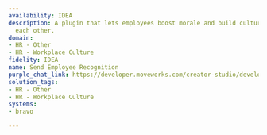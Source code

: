 ```yaml
---
availability: IDEA
description: A plugin that lets employees boost morale and build culture by recognizing
  each other.
domain:
- HR - Other
- HR - Workplace Culture
fidelity: IDEA
name: Send Employee Recognition
purple_chat_link: https://developer.moveworks.com/creator-studio/developer-tools/purple-chat?conversation=%7B%22startTimestamp%22%3A%2211%3A43+AM%22%2C%22messages%22%3A%5B%7B%22role%22%3A%22user%22%2C%22parts%22%3A%5B%7B%22richText%22%3A%22I%27ve+been+working+closely+with+Ryan+in+IT+and+want+to+recognize+them.+Can+you+submit+my+kudos+which+reads+%5C%22Thanks+for+the+super+fast+help+with+IT+access%21%21%5C%22%3F%22%7D%5D%7D%2C%7B%22role%22%3A%22assistant%22%2C%22parts%22%3A%5B%7B%22richText%22%3A%22Sure%2C+to+make+sure%2C+is+it+Ryan+Brezzi+you%27d+like+to+recognize%3F%22%7D%5D%7D%2C%7B%22role%22%3A%22user%22%2C%22parts%22%3A%5B%7B%22richText%22%3A%22Yes%2C+that%27s+right.%22%7D%5D%7D%2C%7B%22role%22%3A%22assistant%22%2C%22parts%22%3A%5B%7B%22reasoningSteps%22%3A%5B%7B%22status%22%3A%22success%22%2C%22richText%22%3A%22%3Cp%3E%E2%9C%85+Working+on+%3Cb%3ERecognize+Ryan+From+IT%3C%2Fb%3E%3Cbr%3E%E2%8F%B3+Calling+Plugin+%3Cb%3ESend+Employee+Recognition%3C%2Fb%3E%3C%2Fp%3E%22%7D%5D%7D%2C%7B%22richText%22%3A%22%3Cp%3EYour+recognition+for+Ryan+Brezzi+has+been+submitted.+%F0%9F%91%8D+%5C%22Thanks+for+the+super+fast+help+with+IT+access%21%21%5C%22+%3C%2Fp%3E%22%7D%5D%7D%5D%7D
solution_tags:
- HR - Other
- HR - Workplace Culture
systems:
- bravo

---
```

